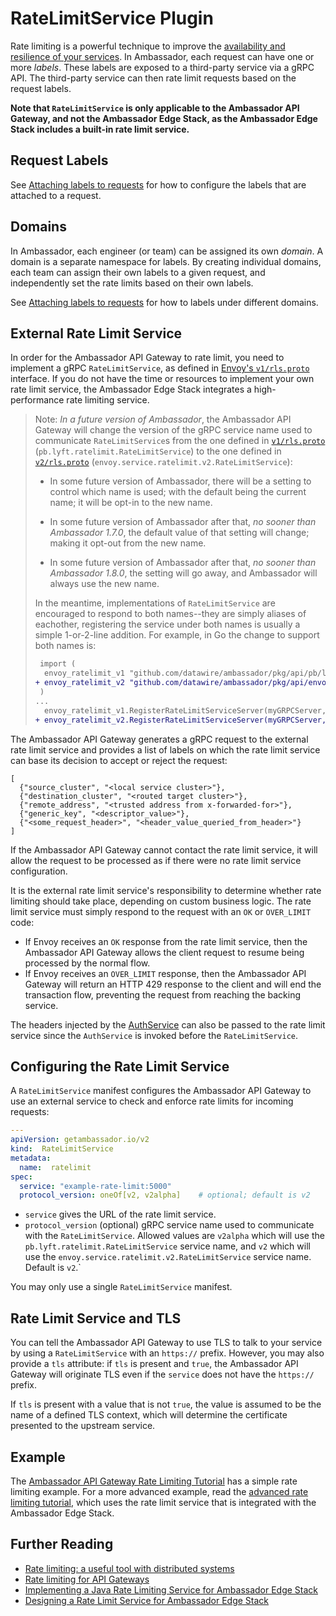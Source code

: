 # RateLimitService Plugin

Rate limiting is a powerful technique to improve the [availability and
resilience of your
services](https://blog.getambassador.io/rate-limiting-a-useful-tool-with-distributed-systems-6be2b1a4f5f4).
In Ambassador, each request can have one or more *labels*.  These labels are
exposed to a third-party service via a gRPC API.  The third-party service can
then rate limit requests based on the request labels.

**Note that `RateLimitService` is only applicable to the Ambassador API Gateway,
and not the Ambassador Edge Stack, as the Ambassador Edge Stack includes a
built-in rate limit service.**

## Request Labels

See [Attaching labels to
requests](../../../using/rate-limits/rate-limits/#attaching-labels-to-requests)
for how to configure the labels that are attached to a request.

## Domains

In Ambassador, each engineer (or team) can be assigned its own *domain*.  A
domain is a separate namespace for labels.  By creating individual domains, each
team can assign their own labels to a given request, and independently set the
rate limits based on their own labels.

See [Attaching labels to
requests](../../../using/rate-limits/rate-limits/#attaching-labels-to-requests)
for how to labels under different domains.

## External Rate Limit Service

In order for the Ambassador API Gateway to rate limit, you need to implement a
gRPC `RateLimitService`, as defined in [Envoy's `v1/rls.proto`][`v1/rls.proto`]
interface.  If you do not have the time or resources to implement your own rate
limit service, the Ambassador Edge Stack integrates a high-performance rate
limiting service.

> Note: *In a future version of Ambassador*, the Ambassador API Gateway will
> change the version of the gRPC service name used to communicate
> `RateLimitService`s from the one defined in [`v1/rls.proto`][]
> (`pb.lyft.ratelimit.RateLimitService`) to the one defined in
> [`v2/rls.proto`][] (`envoy.service.ratelimit.v2.RateLimitService`):
>
> - In some future version of Ambassador, there will be a setting to control
>   which name is used; with the default being the current name; it will be
>   opt-in to the new name.
>
> - In some future version of Ambassador after that, *no sooner than Ambassador
>   1.7.0*, the default value of that setting will change; making it opt-out
>   from the new name.
>
> - In some future version of Ambassador after that, *no sooner than Ambassador
>   1.8.0*, the setting will go away, and Ambassador will always use the new
>   name.
>
> In the meantime, implementations of `RateLimitService` are encouraged to
> respond to both names--they are simply aliases of eachother, registering the
> service under both names is usually a simple 1-or-2-line addition.  For
> example, in Go the change to support both names is:
>
> ```diff
>  import (
>  	envoy_ratelimit_v1 "github.com/datawire/ambassador/pkg/api/pb/lyft/ratelimit"
> +	envoy_ratelimit_v2 "github.com/datawire/ambassador/pkg/api/envoy/service/ratelimit/v2"
>  )
> ...
>  	envoy_ratelimit_v1.RegisterRateLimitServiceServer(myGRPCServer, myRateLimitImplementation)
> +	envoy_ratelimit_v2.RegisterRateLimitServiceServer(myGRPCServer, myRateLimitImplementation)
> ```

[`v1/rls.proto`]: https://github.com/datawire/ambassador/tree/$branch$/api/pb/lyft/ratelimit/rls.proto
[`v2/rls.proto`]: https://github.com/datawire/ambassador/tree/$branch$/api/envoy/service/ratelimit/v2/rls.proto

The Ambassador API Gateway generates a gRPC request to the external rate limit
service and provides a list of labels on which the rate limit service can base
its decision to accept or reject the request:

```
[
  {"source_cluster", "<local service cluster>"},
  {"destination_cluster", "<routed target cluster>"},
  {"remote_address", "<trusted address from x-forwarded-for>"},
  {"generic_key", "<descriptor_value>"},
  {"<some_request_header>", "<header_value_queried_from_header>"}
]
```

If the Ambassador API Gateway cannot contact the rate limit service, it will
allow the request to be processed as if there were no rate limit service
configuration.

It is the external rate limit service's responsibility to determine whether rate
limiting should take place, depending on custom business logic.  The rate limit
service must simply respond to the request with an `OK` or `OVER_LIMIT` code:

* If Envoy receives an `OK` response from the rate limit service, then the
  Ambassador API Gateway allows the client request to resume being processed by
  the normal flow.
* If Envoy receives an `OVER_LIMIT` response, then the Ambassador API Gateway
  will return an HTTP 429 response to the client and will end the transaction
  flow, preventing the request from reaching the backing service.

The headers injected by the [AuthService](../auth-service) can also be passed to
the rate limit service since the `AuthService` is invoked before the
`RateLimitService`.

## Configuring the Rate Limit Service

A `RateLimitService` manifest configures the Ambassador API Gateway to use an
external service to check and enforce rate limits for incoming requests:

```yaml
---
apiVersion: getambassador.io/v2
kind:  RateLimitService
metadata:
  name:  ratelimit
spec:
  service: "example-rate-limit:5000"
  protocol_version: oneOf[v2, v2alpha]    # optional; default is v2
```

- `service` gives the URL of the rate limit service.
- `protocol_version` (optional) gRPC service name used to communicate with the `RateLimitService`. Allowed values are `v2alpha` which will use the `pb.lyft.ratelimit.RateLimitService` service name, and `v2` which will use the `envoy.service.ratelimit.v2.RateLimitService` service name. Default is `v2`.`


You may only use a single `RateLimitService` manifest.

## Rate Limit Service and TLS

You can tell the Ambassador API Gateway to use TLS to talk to your service by
using a `RateLimitService` with an `https://` prefix.  However, you may also
provide a `tls` attribute: if `tls` is present and `true`, the Ambassador API
Gateway will originate TLS even if the `service` does not have the `https://`
prefix.

If `tls` is present with a value that is not `true`, the value is assumed to be the name of a defined TLS context, which will determine the certificate presented to the upstream service.

## Example

The [Ambassador API Gateway Rate Limiting
Tutorial](../../../../howtos/rate-limiting-tutorial) has a simple rate limiting
example.  For a more advanced example, read the [advanced rate limiting
tutorial](../../../../howtos/advanced-rate-limiting), which uses the rate limit
service that is integrated with the Ambassador Edge Stack.

## Further Reading

* [Rate limiting: a useful tool with distributed systems](https://blog.getambassador.io/rate-limiting-a-useful-tool-with-distributed-systems-6be2b1a4f5f4)
* [Rate limiting for API Gateways](https://blog.getambassador.io/rate-limiting-for-api-gateways-892310a2da02)
* [Implementing a Java Rate Limiting Service for Ambassador Edge Stack](https://blog.getambassador.io/implementing-a-java-rate-limiting-service-for-the-ambassador-api-gateway-e09d542455da)
* [Designing a Rate Limit Service for Ambassador Edge Stack](https://blog.getambassador.io/designing-a-rate-limiting-service-for-ambassador-f460e9fabedb)
